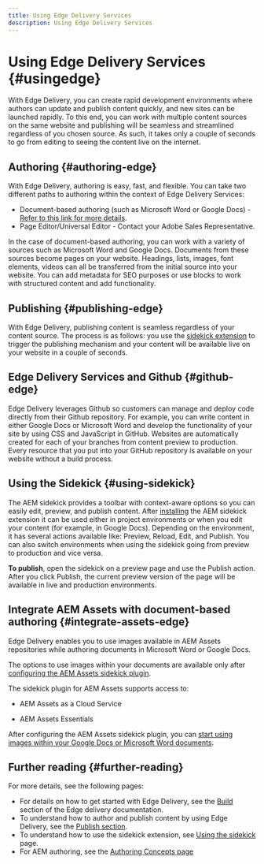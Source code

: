 ```yaml
---
title: Using Edge Delivery Services
description: Using Edge Delivery Services
---
```


# Using Edge Delivery Services {#usingedge}

With Edge Delivery, you can create rapid development environments where authors can update and publish content quickly, and new sites can be launched rapidly. To this end, you can work with multiple content sources on the same website and publishing will be seamless and streamlined regardless of you chosen source. As such, it takes only a couple of seconds to go from editing to seeing the content live on the internet.

## Authoring {#authoring-edge}

With Edge Delivery, authoring is easy, fast, and flexible. You can take two different paths to authoring within the context of Edge Delivery Services:

* Document-based authoring (such as Microsoft Word or Google Docs) - [Refer to this link for more details](https://www.hlx.live/docs/authoring).
* Page Editor/Universal Editor - Contact your Adobe Sales Representative.

In the case of document-based authoring, you can work with a variety of sources such as Microsoft Word and Google Docs. Documents from these sources become pages on your website. Headings, lists, images, font elements, videos can all be transferred from the initial source into your website. You can add metadata for SEO purposes or use blocks to work with structured content and add functionality.

## Publishing {#publishing-edge}

With Edge Delivery, publishing content is seamless regardless of your content source. The process is as follows: you use the [sidekick extension](#using-sidekick) to trigger the publishing mechanism and your content will be available live on your website in a couple of seconds.

## Edge Delivery Services and Github {#github-edge}

Edge Delivery leverages Github so customers can manage and deploy code directly from their Github repository. For example, you can write content in either Google Docs or Microsoft Word and develop the functionality of your site by using CSS and JavaScript in GitHub. Websites are automatically created for each of your branches from content preview to production. Every resource that you put into your GitHub repository is available on your website without a build process.

## Using the Sidekick {#using-sidekick}

The AEM sidekick provides a toolbar with context-aware options so you can easily edit, preview, and publish content. After [installing](https://www.hlx.live/docs/sidekick-extension) the AEM sidekick extension it can be used either in project environments or when you edit your content (for example, in Google Docs). Depending on the environment, it has several actions available like: Preview, Reload, Edit, and Publish. You can also switch environments when using the sidekick going from preview to production and vice versa.

**To publish**, open the sidekick on a preview page and use the Publish action. After you click Publish, the current preview version of the page will be available in live and production environments.

## Integrate AEM Assets with document-based authoring {#integrate-assets-edge}

Edge Delivery enables you to use images available in AEM Assets repositories while authoring documents in Microsoft Word or Google Docs.

The options to use images within your documents are available only after [configuring the AEM Assets sidekick plugin](https://www.hlx.live/developer/configuring-aem-assets-sidekick-plugin).

The sidekick plugin for AEM Assets supports access to:

* AEM Assets as a Cloud Service

* AEM Assets Essentials

After configuring the AEM Assets sidekick plugin, you can [start using images within your Google Docs or Microsoft Word documents](https://www.hlx.live/docs/aem-assets-sidekick-plugin).

## Further reading {#further-reading}

For more details, see the following pages:

* For details on how to get started with Edge Delivery, see the [Build](https://www.hlx.live/docs/#build) section of the Edge delivery documentation.
* To understand how to author and publish content by using Edge Delivery, see the [Publish section](https://www.hlx.live/docs/authoring).
* To understand how to use the sidekick extension, see [Using the sidekick](https://www.hlx.live/docs/sidekick) page.
* For AEM authoring, see the [Authoring Concepts page](https://experienceleague.adobe.com/docs/experience-manager-cloud-service/content/sites/authoring/getting-started/concepts.html)
